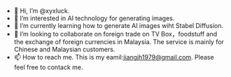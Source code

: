 - 👋 Hi, I’m @xyxluck. 
- 👀 I’m interested in AI technology for generating images.
- 🌱 I’m currently learning how to generate AI images wiht Stabel Diffusion.
- 💞️ I’m looking to collaborate on foreign trade on TV Box，foodstuff and the exchange of foreign currencies in Malaysia. The service is mainly for Chinese and Malaysian customers.
- 📫 How to reach me. This is my eamil:jiangjh1979@gmail.com. Please feel free to contack me.



<!---
xyxluck/xyxluck is a ✨ special ✨ repository because its `README.md` (this file) appears on your GitHub profile.
You can click the Preview link to take a look at your changes.
--->

